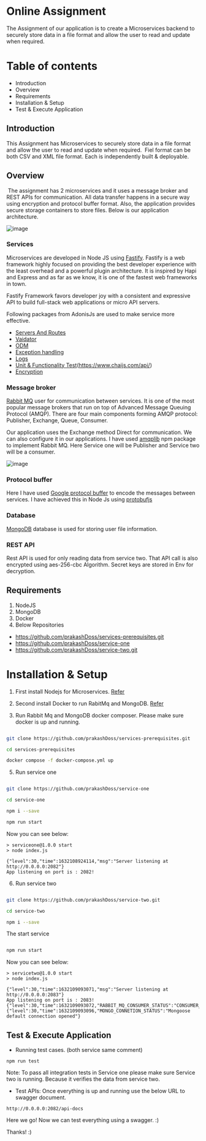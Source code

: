 # Online Assignment

The Assignment of our application is to create a Microservices backend to securely store data in a file format and allow the user to read and update when required.


# Table of contents
* Introduction
* Overview
* Requirements
* Installation & Setup
* Test & Execute Application


## Introduction

This Assignment has Microservices to securely store data in a file format and allow the user to read and update when required.  Fiel format can be both CSV and XML file format. Each is independently built & deployable.

## Overview

 The assignment has 2 microservices and it uses a message broker and REST APIs for communication. All data transfer happens in a secure way using encryption and protocol buffer format. Also, the application provides secure storage containers to store files. Below is our application architecture.  

![image](https://user-images.githubusercontent.com/78136945/133959961-e5eda025-442f-4d57-b9a8-9d0f62656e23.png)

### Services

Microservices are developed in Node JS using [ Fastify](https://www.fastify.io/docs/latest/). Fastify is a web framework highly focused on providing the best developer experience with the least overhead and a powerful plugin architecture. It is inspired by Hapi and Express and as far as we know, it is one of the fastest web frameworks in town.

Fastify Framework favors developer joy with a consistent and expressive API to build full-stack web applications or micro API servers.

Following packages from AdonisJs are used to make service more effective. 
- [Servers And Routes](https://www.fastify.io/docs/latest/)
- [Vaidator](https://www.fastify.io/docs/latest/Validation-and-Serialization)
- [ODM](https://mongoosejs.com/docs/guide.html)
- [Exception handling](https://nodejs.org/en/knowledge/errors/what-is-try-catch/)
- [Logs](https://www.fastify.io/docs/latest/Logging)
- [Unit & Functionality Test](https://mochajs.org/ )(https://www.chaijs.com/api/)
- [Encryption](https://www.npmjs.com/package/crypto-js)

### Message broker

[Rabbit MQ](https://www.rabbitmq.com/) user for communication between services. It is one of the most popular message brokers that run on top of Advanced Message Queuing Protocol (AMQP). There are four main components forming AMQP protocol: Publisher, Exchange, Queue, Consumer. 

Our application uses the Exchange method Direct for communication. We can also configure it in our applications. I have used [amqplib]() npm package to implement Rabbit MQ. Here Service one will be Publisher and Service two will be a consumer. 

![image](https://user-images.githubusercontent.com/78136945/133960121-2cf7425f-2a0e-4860-b56e-d08b2b951254.png)

### Protocol buffer

Here I have used [Google protocol buffer](https://developers.google.com/protocol-buffers) to encode the messages between services. I have achieved this in Node Js using [protobufjs](https://www.npmjs.com/package/protobufjs)

### Database

[MongoDB](https://docs.mongodb.com/manual/installation/) database is used for storing user file information. 

### REST API
Rest API is used for only reading data from service two. That API call is also encrypted using aes-256-cbc Algorithm. Secret keys are stored in Env for decryption.

## Requirements

1. NodeJS
2. MongoDB
3. Docker
4. Below Repositories 

- https://github.com/prakashDoss/services-prerequisites.git
- https://github.com/prakashDoss/service-one
- https://github.com/prakashDoss/service-two.git

# Installation & Setup

1. First install Nodejs for Microservices. [Refer](https://docs.npmjs.com/downloading-and-installing-node-js-and-npm) 

2. Second install Docker to run RabitMq and MongoDB. [Refer](https://docs.docker.com/engine/install/)
 
3. Run Rabbit Mq and MongoDB docker composer. Please make sure docker is up and running.

```bash

git clone https://github.com/prakashDoss/services-prerequisites.git

cd services-prerequisites

docker compose -f docker-compose.yml up

```

5. Run service one

```bash

git clone https://github.com/prakashDoss/service-one

cd service-one

npm i --save

npm run start

```

Now you can see below:

```
> serviceone@1.0.0 start
> node index.js

{"level":30,"time":1632108924114,"msg":"Server listening at http://0.0.0.0:2082"}
App listening on port is : 2082!

```

6. Run service two

```bash

git clone https://github.com/prakashDoss/service-two.git

cd service-two

npm i --save

```

The start service

```bash

npm run start

```

Now you can see below:

```
> servicetwo@1.0.0 start
> node index.js

{"level":30,"time":1632109093071,"msg":"Server listening at http://0.0.0.0:2083"}
App listening on port is : 2083!
{"level":30,"time":1632109093072,"RABBIT_MQ_CONSUMER_STATUS":"CONSUMER_STARTED"}
{"level":30,"time":1632109093096,"MONGO_CONNETION_STATUS":"Mongoose default connection opened"}

```

## Test & Execute Application

- Running test cases. (both service same comment)

```
npm run test

```
Note: To pass all integration tests in Service one please make sure Service two is running. Because it verifies the data from service two. 

- Test APIs: Once everything is up and running use the below URL to swagger document.

```
http://0.0.0.0:2082/api-docs
````
Here we go! Now we can test everything using a swagger. :)

Thanks! :)
